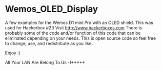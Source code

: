 # Wemos_OLED_Display
A few examples for the Wemos D1 mini Pro with an OLED shield.
This was used for Hackerbox #23   Visit http://www.hackerboxes.com
There is probably some of the code and/or function of this code that can be eliminated depending on your needs.
This is open source code so feel free to change, use, and redistribute as you like.

Enjoy :)

All Your LAN Are Belong To Us  -I+++++
